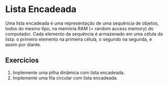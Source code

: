 # Lista Encadeada

Uma lista encadeada é uma representação de uma sequência de objetos, todos do mesmo tipo, na memória RAM (= random access memory) do computador. Cada elemento da sequência é armazenado em uma célula da lista: o primeiro elemento na primeira célula, o segundo na segunda, e assim por diante.

## Exercícios

1. Implemente uma pilha dinâmica com lista encadeada.
2. Implemente uma fila circular com lista encadeada.
